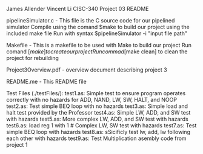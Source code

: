 James Allender
Vincent Li
CISC-340 
Project 03
README

pipelineSimulator.c - This file is the C source code for our pipelined simulator
	Compile using the comand $make to build our project using the included make file
	Run with syntax $pipelineSimulator -i "input file path"

Makefile - This is a makefile to be used with Make to build our project
	Run comand [$make] to create our project
	Run commad [$make clean] to clean the project for rebuilding

Project3Overview.pdf - overview document describing project 3

README.me - This README file

Test Files (./testFiles/):
	test1.as: Simple test to ensure program operates correctly with no hazards for ADD, NAND, LW, SW, HALT, and NOOP
	test2.as: Test simple BEQ loop with no hazards 
	test3.as: Simple load and halt test provided by the Professor
	test4.as: Simple LW, ADD, and SW test with hazards
	test5.as: More complex LW, ADD, and SW test with hazards
	test6.as: load reg 1 with 1 # Complex LW, SW test with hazards
	test7.as: Test simple BEQ loop with hazards 
	test8.as: sSicificly test lw, add, lw following each other with hazards
	test9.as: Test Multiplication asembly code from project 1